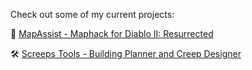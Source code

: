 Check out some of my current projects:

:scroll: [MapAssist - Maphack for Diablo II: Resurrected](https://mapassist.github.io)

:hammer_and_wrench: [Screeps Tools - Building Planner and Creep Designer](https://screeps.admon.dev)
